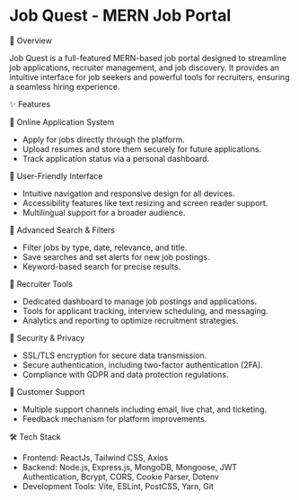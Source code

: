 # Job Quest - MERN Job Portal

📌 Overview

Job Quest is a full-featured MERN-based job portal designed to streamline job applications, recruiter management, and job discovery. It provides an intuitive interface for job seekers and powerful tools for recruiters, ensuring a seamless hiring experience.

✨ Features

🔹 Online Application System
   - Apply for jobs directly through the platform.
   - Upload resumes and store them securely for future applications.
   - Track application status via a personal dashboard.

🔹 User-Friendly Interface
   - Intuitive navigation and responsive design for all devices.
   - Accessibility features like text resizing and screen reader support.
   - Multilingual support for a broader audience.

🔹 Advanced Search & Filters
   - Filter jobs by type, date, relevance, and title.
   - Save searches and set alerts for new job postings.
   - Keyword-based search for precise results.

🔹 Recruiter Tools
   - Dedicated dashboard to manage job postings and applications.
   - Tools for applicant tracking, interview scheduling, and messaging.
   - Analytics and reporting to optimize recruitment strategies.

🔹 Security & Privacy
   - SSL/TLS encryption for secure data transmission.
   - Secure authentication, including two-factor authentication (2FA).
   - Compliance with GDPR and data protection regulations.

🔹 Customer Support
   - Multiple support channels including email, live chat, and ticketing.
   - Feedback mechanism for platform improvements.

🛠 Tech Stack

* Frontend: ReactJs, Tailwind CSS, Axios
* Backend: Node.js, Express.js, MongoDB, Mongoose, JWT Authentication, Bcrypt, CORS, Cookie Parser, Dotenv
* Development Tools: Vite, ESLint, PostCSS, Yarn, Git


